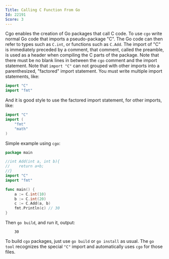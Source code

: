 ```yaml
---
Title: Calling C Function From Go
Id: 22191
Score: 3
---
```

Cgo enables the creation of Go packages that call C code.
To use `cgo` write normal Go code that imports a pseudo-package "C". The Go code can then refer to types such as `C.int`, or functions such as `C.Add`.
The import of "C" is immediately preceded by a comment, that comment, called the preamble, is used as a header when compiling the C parts of the package.
Note that there must be no blank lines in between the `cgo` comment and the import statement.
Note that `import "C"` can not  grouped with other imports into a parenthesized, "factored" import statement. You must write multiple import statements, like:

```go
import "C"
import "fmt"
```

And it is good style to use the factored import statement, for other imports, like:

```go
import "C"
import (
    "fmt"
    "math"
)
```

Simple example using `cgo`:

```go
package main

//int Add(int a, int b){
//    return a+b;
//}
import "C"
import "fmt"

func main() {
    a := C.int(10)
    b := C.int(20)
    c := C.Add(a, b)
    fmt.Println(c) // 30
}
```

Then `go build`, and run it, output:

```text
    30
```

To build `cgo` packages, just use `go build` or `go install` as usual. The `go tool` recognizes the special `"C"` import and automatically uses `cgo` for those files.
